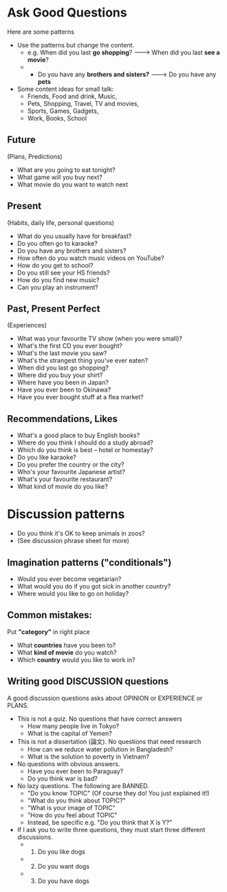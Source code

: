 ﻿# Ask Good Questions

Here are some patterns

* Use the patterns but change the content. 
   * e.g. When did you last **go shopping**? ---> When did you last **see a movie**?
   * * Do you have any **brothers and sisters?** ---> Do you have any **pets**
* Some content ideas for small talk: 
    * Friends, Food and drink, Music, 
    * Pets, Shopping, Travel, TV and movies, 
    * Sports, Games, Gadgets, 
    * Work, Books, School
 
## Future 
(Plans, Predictions)

* What are you going to eat tonight?
* What game will you buy next?
* What movie do you want to watch next

## Present 
(Habits, daily life, personal questions)

* What do you usually have for breakfast?
* Do you often go to karaoke?
* Do you have any brothers and sisters?
* How often do you watch music videos on YouTube?
* How do you get to school?
* Do you still see your HS friends?
* How do you find new music? 
* Can you play an instrument?

## Past, Present Perfect
(Experiences)

* What was your favourite TV show (when you were small)?
* What's the first CD you ever bought?
* What's the last movie you saw?
* What's the strangest thing you've ever eaten?
* When did you last go shopping?
* Where did you buy your shirt?
* Where have you been in Japan?
* Have you ever been to Okinawa?
* Have you ever bought stuff at a flea market?

## Recommendations, Likes
* What's a good place to buy English books?
* Where do you think I should do a study abroad?
* Which do you think is best – hotel or homestay?
* Do you like karaoke?
* Do you prefer the country or the city?
* Who's your favourite Japanese artist?
* What's your favourite restaurant?
* What kind of movie do you like?

# Discussion patterns  
* Do you think it's OK to keep animals in zoos?
* (See discussion phrase sheet for more)

## Imagination patterns ("conditionals") 
* Would you ever become vegetarian?
* What would you do if you got sick in another country?
* Where would you like to go on holiday?

## Common mistakes:  
Put **"category"** in right place 

* What **countries** have you been to?
* What **kind of movie** do you watch?
* Which **country** would you like to work in?


## Writing good DISCUSSION questions
A good discussion questions asks about OPINION or EXPERIENCE or PLANS.

* This is not a quiz. No questions that have correct answers
   * How many people live in Tokyo?
   * What is the capital of Yemen?
* This is not a dissertation (論文). No questions that need research
   * How can we reduce water pollution in Bangladesh?
   * What is the solution to poverty in Vietnam?
* No questions with obvious answers. 
   * Have you ever been to Paraguay?
   * Do you think war is bad?
* No lazy questions. The following are BANNED.
   * "Do you know TOPIC" (Of course they do! You just explained it!)
   * "What do you think about TOPIC?"
   * "What is your image of TOPIC" 
   * "How do you feel about TOPIC"
   * Instead, be specific e.g. "Do you think that X is Y?"
* If I ask you to write three questions, they must start three different discussions. 
   * 1) Do you like dogs
   * 2) Do you want dogs
   * 3) Do you have dogs
